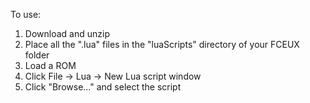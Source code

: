 To use:

1. Download and unzip
2. Place all the ".lua" files in the "luaScripts" directory of your FCEUX folder
3. Load a ROM
4. Click File -> Lua -> New Lua script window
5. Click "Browse..." and select the script

